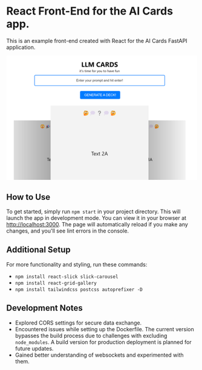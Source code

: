 # React Front-End for the AI Cards app.

This is an example front-end created with React for the AI Cards FastAPI application.

![Screenshot of the App](src/assets/images/screenshot.png)


## How to Use

To get started, simply run `npm start` in your project directory. This will launch the app in development mode. You can view it in your browser at [http://localhost:3000](http://localhost:3000). The page will automatically reload if you make any changes, and you'll see lint errors in the console.

## Additional Setup

For more functionality and styling, run these commands:

- `npm install react-slick slick-carousel`
- `npm install react-grid-gallery`
- `npm install tailwindcss postcss autoprefixer -D`

## Development Notes

- Explored CORS settings for secure data exchange.
- Encountered issues while setting up the Dockerfile. The current version bypasses the build process due to challenges with excluding `node_modules`. A build version for production deployment is planned for future updates.
- Gained better understanding of websockets and experimented with them.
